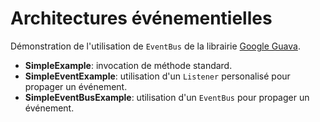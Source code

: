 # Architectures événementielles
Démonstration de l'utilisation de `EventBus` de la librairie [Google Guava](https://github.com/google/guava).

  * **SimpleExample**: invocation de méthode standard.
  * **SimpleEventExample**: utilisation d'un `Listener` personalisé pour propager un événement.
  * **SimpleEventBusExample**: utilisation d'un `EventBus` pour propager un événement.
